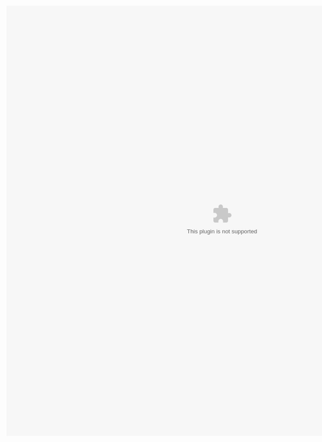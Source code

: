 <embed border="0" width="1000" height="1000" src="qkdummy.github.io/utf-8' 'sj.swf" quality="high">

